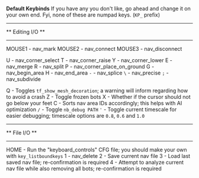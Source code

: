 __Default Keybinds__
If you have any you don't like, go ahead and change it on your own end. Fyi, none of these are numpad keys. (`KP_` prefix)

*****************
** Editing I/O **
*****************
MOUSE1 - nav_mark
MOUSE2 - nav_connect
MOUSE3 - nav_disconnect

U	- nav_corner_select
T	- nav_corner_raise
Y	- nav_corner_lower
E	- nav_merge
R	- nav_split
P	- nav_corner_place_on_ground
G	- nav_begin_area
H	- nav_end_area
`-`	- nav_splice
`\`	- nav_precise
`;`	- nav_subdivide

Q - Toggles `tf_show_mesh_decoration`; a warning will inform regarding how to avoid a crash
Z 	- Toggle frozen bots
X 	- Whether if the cursor should not go below your feet
C	- Sorts nav area IDs accordingly; this helps with AI optimization
`/`	- Toggle `nb_debug PATH`
`'`	- Toggle current timescale for easier debugging; timescale options are `0.8`, `0.6` and `1.0`

******************
**   File I/O   **
******************
HOME	- Run the "keyboard_controls" CFG file; you should make your own with `key_listboundkeys`
1	 	- nav_delete
2	 	- Save current nav file
3	 	- Load last saved nav file; re-confirmation is required
4	 	- Attempt to analyze current nav file while also removing all bots; re-confirmation is required